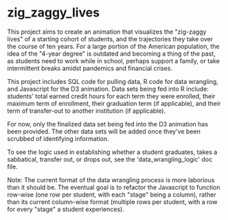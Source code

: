 # zig_zaggy_lives

This project aims to create an animation that visualizes the "zig-zaggy lives" of a starting cohort of students, and the trajectories they take over the course of ten years. For a large portion of the American population, the idea of the "4-year degree" is outdated and becoming a thing of the past, as students need to work while in school, perhaps support a family, or take intermittent breaks amidst pandemics and financial crises.

This project includes SQL code for pulling data, R code for data wrangling, and Javascript for the D3 animation. Data sets being fed into R include: students' total earned credit hours for each term they were enrolled, their maximum term of enrollment, their graduation term (if applicable), and their term of transfer-out to another institution (if applicable). 

For now, only the finalized data set being fed into the D3 animation has been provided. The other data sets will be added once they've been scrubbed of identifying information.

To see the logic used in establishing whether a student graduates, takes a sabbatical, transfer out, or drops out, see the 'data_wrangling_logic' doc file. 

Note: The current format of the data wrangling process is more laborious than it should be. The eventual goal is to refactor the Javascript to function row-wise (one row per student, with each "stage" being a column), rather than its current column-wise format (multiple rows per student, with a row for every "stage" a student experiences).